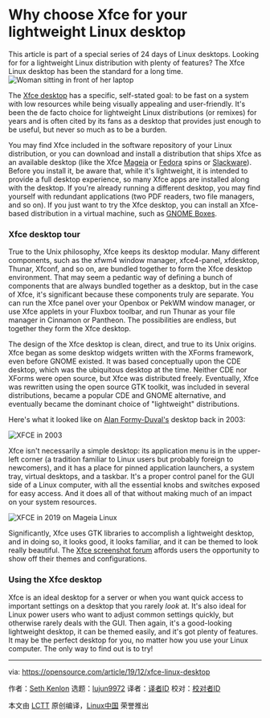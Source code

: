 [#]: collector: (lujun9972)
[#]: translator: ( )
[#]: reviewer: ( )
[#]: publisher: ( )
[#]: url: ( )
[#]: subject: (Why choose Xfce for your lightweight Linux desktop)
[#]: via: (https://opensource.com/article/19/12/xfce-linux-desktop)
[#]: author: (Seth Kenlon https://opensource.com/users/seth)

Why choose Xfce for your lightweight Linux desktop
======
This article is part of a special series of 24 days of Linux desktops.
Looking for for a lightweight Linux distribution with plenty of
features? The Xfce Linux desktop has been the standard for a long time.
![Woman sitting in front of her laptop][1]

The [Xfce desktop][2] has a specific, self-stated goal: to be fast on a system with low resources while being visually appealing and user-friendly. It's been the de facto choice for lightweight Linux distributions (or remixes) for years and is often cited by its fans as a desktop that provides just enough to be useful, but never so much as to be a burden.

You may find Xfce included in the software repository of your Linux distribution, or you can download and install a distribution that ships Xfce as an available desktop (like the Xfce [Mageia][3] or [Fedora][4] spins or [Slackware][5]). Before you install it, be aware that, while it's lightweight, it is intended to provide a full desktop experience, so many Xfce apps are installed along with the desktop. If you're already running a different desktop, you may find yourself with redundant applications (two PDF readers, two file managers, and so on). If you just want to try the Xfce desktop, you can install an Xfce-based distribution in a virtual machine, such as [GNOME Boxes][6].

### Xfce desktop tour

True to the Unix philosophy, Xfce keeps its desktop modular. Many different components, such as the xfwm4 window manager, xfce4-panel, xfdesktop, Thunar, Xfconf, and so on, are bundled together to form the Xfce desktop environment. That may seem a pedantic way of defining a bunch of components that are always bundled together as a desktop, but in the case of Xfce, it's significant because these components truly are separate. You can run the Xfce panel over your Openbox or PekWM window manager, or use Xfce applets in your Fluxbox toolbar, and run Thunar as your file manager in Cinnamon or Pantheon. The possibilities are endless, but together they form the Xfce desktop.

The design of the Xfce desktop is clean, direct, and true to its Unix origins. Xfce began as some desktop widgets written with the XForms framework, even before GNOME existed. It was based conceptually upon the CDE desktop, which was the ubiquitous desktop at the time. Neither CDE nor XForms were open source, but Xfce was distributed freely. Eventually, Xfce was rewritten using the open source GTK toolkit, was included in several distributions, became a popular CDE and GNOME alternative, and eventually became the dominant choice of "lightweight" distributions.

Here's what it looked like on [Alan Formy-Duval's][7] desktop back in 2003:

![XFCE in 2003][8]

Xfce isn't necessarily a simple desktop: its application menu is in the upper-left corner (a tradition familiar to Linux users but probably foreign to newcomers), and it has a place for pinned application launchers, a system tray, virtual desktops, and a taskbar. It's a proper control panel for the GUI side of a Linux computer, with all the essential knobs and switches exposed for easy access. And it does all of that without making much of an impact on your system resources.

![XFCE in 2019 on Mageia Linux][9]

Significantly, Xfce uses GTK libraries to accomplish a lightweight desktop, and in doing so, it looks good, it looks familiar, and it can be themed to look really beautiful. The [Xfce screenshot forum][10] affords users the opportunity to show off their themes and configurations.

### Using the Xfce desktop

Xfce is an ideal desktop for a server or when you want quick access to important settings on a desktop that you rarely _look_ at. It's also ideal for Linux power users who want to adjust common settings quickly, but otherwise rarely deals with the GUI. Then again, it's a good-looking lightweight desktop, it can be themed easily, and it's got plenty of features. It may be the perfect desktop for you, no matter how you use your Linux computer. The only way to find out is to try!

--------------------------------------------------------------------------------

via: https://opensource.com/article/19/12/xfce-linux-desktop

作者：[Seth Kenlon][a]
选题：[lujun9972][b]
译者：[译者ID](https://github.com/译者ID)
校对：[校对者ID](https://github.com/校对者ID)

本文由 [LCTT](https://github.com/LCTT/TranslateProject) 原创编译，[Linux中国](https://linux.cn/) 荣誉推出

[a]: https://opensource.com/users/seth
[b]: https://github.com/lujun9972
[1]: https://opensource.com/sites/default/files/styles/image-full-size/public/lead-images/OSDC_women_computing_4.png?itok=VGZO8CxT (Woman sitting in front of her laptop)
[2]: http://xfce.org
[3]: http://mageia.org
[4]: http://fedoraproject.org
[5]: http://slackware.com
[6]: https://opensource.com/article/19/5/getting-started-gnome-boxes-virtualization
[7]: https://opensource.com/users/alanfdoss
[8]: https://opensource.com/sites/default/files/advent-xfce-2003.jpg (XFCE in 2003)
[9]: https://opensource.com/sites/default/files/advent-xfce.jpg (XFCE on Mageia Linux in 2019)
[10]: https://forum.xfce.org/viewtopic.php?id=12676
